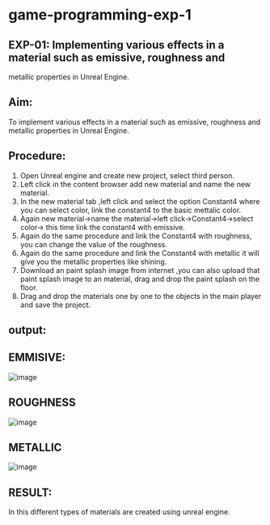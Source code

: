 # game-programming-exp-1

## EXP-01: Implementing various effects in a material such as emissive, roughness and
metallic properties in Unreal Engine.
## Aim:
To implement various effects in a material such as emissive, roughness and metallic
properties in Unreal Engine.
## Procedure:
1. Open Unreal engine and create new project, select third person.
2. Left click in the content browser add new material and name the new material.
3. In the new material tab ,left click and select the option Constant4 where you can select
color, link the constant4 to the basic mettalic color.
4. Again new material->name the material->left click->Constant4->select color-> this
time link the constant4 with emissive.
5. Again do the same procedure and link the Constant4 with roughness, you can change the
value of the roughness.
6. Again do the same procedure and link the Constant4 with metallic it will give you the
metallic properties like shining.
7. Download an paint splash image from internet ,you can also upload that paint splash
image to an material, drag and drop the paint splash on the floor.
8. Drag and drop the materials one by one to the objects in the main player and save the
project.
## output:
## EMMISIVE:

![image](https://github.com/user-attachments/assets/46267c41-c305-4b59-96c6-ce71917d48c2)

## ROUGHNESS
![image](https://github.com/user-attachments/assets/64fadc8b-4e96-46b5-8646-eb0713c06568)

## METALLIC
![image](https://github.com/user-attachments/assets/408606dd-e2c0-4e05-adbd-7eaccf82c86d)

## RESULT:
  In this different types of materials are created using unreal engine.


